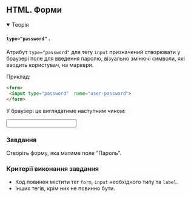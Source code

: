 ## HTML. Форми

<details open>
  <summary>Теорія</summary>

#### `type="password"` .

Атрибут `type="password"` для тегу `input` призначений створювати у браузері поле для введення паролю, візуально змінючі символи, які вводить користувач, на маркери. 

Приклад:

```html
<form>
 <input type="password"  name="user-password">
</form>
```

У браузері це виглядатиме наступним чином:

<div class="browser">
<form>
 <input type="password"  name="user-password">
</form>
</div>

</details>

<h3 class="task">Завдання</h3>

Створіть форму, яка матиме поле "Пароль".

<h3 class="test">Критерії виконання завдання</h3>

- Код повинен містити тег `form`, `input` необхідного типу та `label`.
- Інших тегів, крім них не повинно бути.


